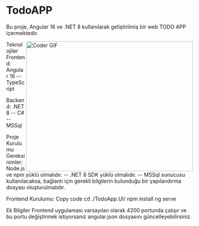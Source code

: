 # TodoAPP
Bu proje, Angular 16 ve .NET 8 kullanılarak geliştirilmiş bir web TODO APP içermektedir.

<img align="right" alt="Coder GIF" height="350" width="450" src="https://example.com/path/to/your/image.gif" />


Teknolojiler
Frontend: Angular 16  -- TypeScript

Backend: .NET 8 -- C# -- MSSql


Proje Kurulumu
Gereksinimler: Node.js ve npm yüklü olmalıdır. --  .NET 8 SDK yüklü olmalıdır. -- MSSql sunucusu kullanılacaksa, bağlantı için gerekli bilgilerin bulunduğu bir yapılandırma dosyası oluşturulmalıdır.  


Frontend Kurulumu:
Copy code
cd ./TodoApp.UI/
npm install
ng serve

Ek Bilgiler
Frontend uygulaması varsayılan olarak 4200 portunda çalışır ve bu portu değiştirmek istiyorsanız angular.json dosyasını güncelleyebilirsiniz.
